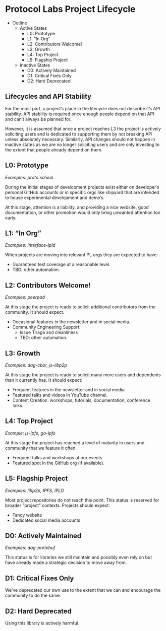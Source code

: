 # Protocol Labs Project Lifecycle

* Outline
  * Active States
    * L0: Prototype
    * L1: “In Org”
    * L2: Contributors Welcome!
    * L3: Growth
    * L4: Top Project
    * L5: Flagship Project
  * Inactive States
    * D0: Actively Maintained
    * D1: Critical Fixes Only
    * D2: Hard Deprecated

## Lifecycles and API Stability

For the most part, a project’s place in the lifecycle does not describe it’s API stability. 
API stability is required once enough people depend on that API and can’t always be planned for.

However, it is assumed that once a project reaches L3 the project is actively soliciting 
users and is dedicated to supporting them by not breaking API unless absolutely necessary. 
Similarly, API changes should not happen in inactive states as we are no longer soliciting 
users and are only investing to the extent that people already depend on them.

## L0: Prototype

*Examples: proto.school*

During the initial stages of development projects exist either on developer’s personal GitHub 
accounts or in specific orgs like shipyard that are intended to house experimental development 
and demo’s.

At this stage, attention is a liability, and providing a nice website, good documentation, 
or other promotion would only bring unwanted attention too early.

## L1: “In Org”

*Examples: interface-ipld*

When projects are moving into relevant PL orgs they are expected to have:

* Guaranteed test coverage at a reasonable level.
* TBD: other automation.

## L2: Contributors Welcome!

*Examples: peerpad*

At this stage the project is ready to solicit additional contributors from 
the community. It should expect.

* Occasional features in the newsletter and in social media.
* Community Engineering Support:
  * Issue Triage and cleanliness
  * TBD: other automation.

## L3: Growth

*Examples: dag-cbor, js-libp2p*

At this stage the project is ready to solicit many more users and dependents than it currently has. 
It should expect:

* Frequent features in the newsletter and in social media.
* Featured talks and videos in YouTube channel.
* Content Creation: workshops, tutorials, documentation, conference talks.

## L4: Top Project

*Example: js-ipfs, go-ipfs*

At this stage the project has reached a level of maturity in users and community that we feature it often.

* Frequent talks and workshops at our events.
* Featured spot in the GitHub org (if available).

## L5: Flagship Project

*Examples: libp2p, IPFS, IPLD*

Most project repositories do not reach this point. This status is reserved for broader “project” contexts. 
Projects should expect:

* Fancy website
* Dedicated social media accounts

## D0: Actively Maintained

*Examples: dag-protobuf*

This status is for libraries we still maintain and possibly even rely on but have already made a strategic 
decision to move away from.

## D1: Critical Fixes Only

We’ve deprecated our own use to the extent that we can and encourage the community to do the same.

## D2: Hard Deprecated

Using this library is actively harmful.
